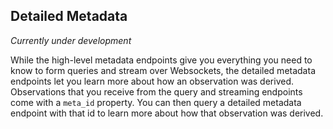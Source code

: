 ## Detailed Metadata

_Currently under development_

While the high-level metadata endpoints give you
everything you need to know to form queries and stream over Websockets,
the detailed metadata endpoints let you learn more about how an observation
was derived.
Observations that you receive from the query and streaming endpoints
come with a `meta_id` property.
You can then query a detailed metadata endpoint with that id
to learn more about how that observation was derived.
